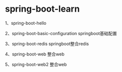 # spring-boot-learn
1、spring-boot-hello 

2、spring-boot-basic-configuration springboot基础配置

3、spring-boot-redis springboot整合redis

4、spring-boot-web 整合web

5、spring-boot-web2 整合web
